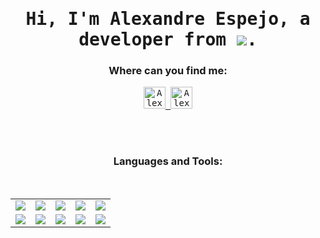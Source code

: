 <h1 align="center">
  <samp>Hi, I'm Alexandre Espejo, a developer from <img align="center" src="https://img.icons8.com/color/48/000000/brazil.png"/>. <br/> 
</h1>


<h3 align="center">Where can you find me:</h3>
<p align="center"> <samp>
  
  
  <a href="https://www.linkedin.com/in/alexandre-espejo-59b5911a9/">
    <img margin-left="100px" alt="Alexandre's Linkdein" width="35px" src="https://cdn.jsdelivr.net/npm/simple-icons@v3/icons/linkedin.svg" />
  </a>
  <a href="https://www.instagram.com/alexandre_espejo/">
    <img alt="Alexandre's Kaggle" width="35px" src="https://cdn.jsdelivr.net/npm/simple-icons@3.1.0/icons/instagram.svg" />
  </a>
</p>
  
<br/>
<br/>
  
<h3 align="center">Languages and Tools:</h3>
<br>

<table align="center" width="100%">
  <tr align="center">
    
  <td width="20%">
    <img src="https://img.icons8.com/ios/50/000000/react-native.png"/> 
  </td>

  <td width="20%">
    <img src="https://img.icons8.com/ios-filled/50/000000/javascript.png"/>
  </td>

  <td width="20%">
    <img src="https://img.icons8.com/windows/50/000000/node-js.png"/>
  </td>
  
  <td width="20%">
    <img src="https://img.icons8.com/ios-filled/50/000000/git.png"/>
  </td>

  <td width="20%">
    <img src="https://img.icons8.com/ios/50/000000/typescript.png"/>
  </td>
  </tr>
  
  
  <tr align="center">
  <td width="20%">
    <img src="https://img.icons8.com/ios-filled/50/000000/c-sharp-logo.png"/>
  </td>
  
  <td width="20%">
    <img src="https://img.icons8.com/fluent-systems-regular/50/000000/php.png"/>
  </td>
  
  <td width="20%">
    <img src="https://img.icons8.com/metro/45/000000/sql.png"/>
  </td>
  
  <td width="20%">
    <img src="https://img.icons8.com/material-outlined/50/000000/html-5.png"/>
  </td>
  
  <td width="20%">
    <img src="https://img.icons8.com/ios-filled/50/000000/c-plus-plus-logo.png"/>
  </td>
  
  </tr>
  
</table>

